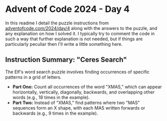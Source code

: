 # Advent of Code 2024 - Day 4

In this readme I detail the puzzle instructions from [adventofcode.com/2024/day/4](https://adventofcode.com/2024/day/4) along with the answers to the puzzle, and any explanation on how I solved it. I typically try to comment the code in such a way that further explanation is not needed, but if things are particularly peculiar then I'll write a little something here.

## Instruction Summary: "Ceres Search"

The Elf's word search puzzle involves finding occurrences of specific patterns in a grid of letters.  

- **Part One:** Count all occurrences of the word "XMAS," which can appear horizontally, vertically, diagonally, backwards, and overlapping other words (e.g., 18 times in the example).
- **Part Two:** Instead of "XMAS," find patterns where two "MAS" sequences form an X shape, with each MAS written forwards or backwards (e.g., 9 times in the example).
